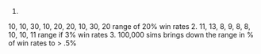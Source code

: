 1.
10, 10, 30, 10, 20, 20, 10, 30, 20
range of 20% win rates
2.
11, 13, 8, 9, 8, 8, 10, 10, 11
range if 3% win rates
3.
100,000 sims brings down the range in % of win rates to > .5% 
